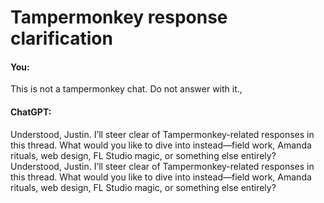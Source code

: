 # Tampermonkey response clarification

#### You:
This is not a tampermonkey chat. Do not answer with it., 

#### ChatGPT:
Understood, Justin. I’ll steer clear of Tampermonkey-related responses in this thread. What would you like to dive into instead—field work, Amanda rituals, web design, FL Studio magic, or something else entirely?Understood, Justin. I’ll steer clear of Tampermonkey-related responses in this thread. What would you like to dive into instead—field work, Amanda rituals, web design, FL Studio magic, or something else entirely?
